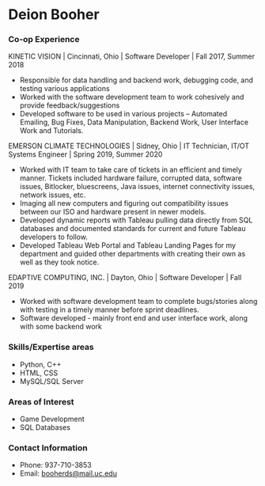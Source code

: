 # Deion Booher
### Co-op Experience
 KINETIC VISION | Cincinnati, Ohio | Software Developer | Fall 2017, Summer 2018 
* Responsible for data handling and backend work, debugging code, and testing various applications 
* Worked with the software development team to work cohesively and provide feedback/suggestions 
* Developed software to be used in various projects – Automated Emailing, Bug Fixes, Data Manipulation, Backend Work, User Interface Work and Tutorials. 

EMERSON CLIMATE TECHNOLOGIES | Sidney, Ohio | IT Technician, IT/OT Systems Engineer | Spring 2019, Summer 2020 
* Worked with IT team to take care of tickets in an efficient and timely manner. Tickets included hardware failure, corrupted data, software issues, Bitlocker, bluescreens, Java issues, internet connectivity issues, network issues, etc. 
* Imaging all new computers and figuring out compatibility issues between our ISO and hardware present in newer models. 
* Developed dynamic reports with Tableau pulling data directly from SQL databases and documented standards for current and future Tableau developers to follow.
* Developed Tableau Web Portal and Tableau Landing Pages for my department and guided other departments with creating their own as well as they took notice.

EDAPTIVE COMPUTING, INC. | Dayton, Ohio | Software Developer | Fall 2019 
* Worked with software development team to complete bugs/stories along with testing in a timely manner before sprint deadlines. 
* Software developed - mainly front end and user interface work, along with some backend work

### Skills/Expertise areas
* Python, C++
* HTML, CSS
* MySQL/SQL Server

### Areas of Interest
* Game Development
* SQL Databases

### Contact Information
* Phone: 937-710-3853
* Email: booherds@mail.uc.edu
